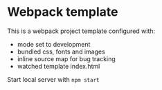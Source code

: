 # Webpack template
This is a webpack project template configured with:
- mode set to development
- bundled css, fonts and images
- inline source map for bug tracking
- watched template index.html

Start local server with `npm start`